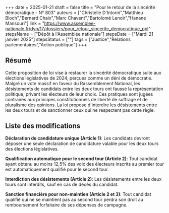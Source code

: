 +++
date = 2025-01-21
draft = false
title = "Pour le retour de la sincérité démocratique - N° 803"
auteurs = ["Christelle D'Intorni","Matthieu Bloch","Bernard Chaix","Marc Chavent","Bartolomé Lenoir","Hanane Mansouri"]
link = "https://www.assemblee-nationale.fr/dyn/17/dossiers/pour_retour_sincerite_democratique_ppl"
stepsName = ["Dépôt à l'Assemblée nationale"]
stepsDate = ["Mardi 21 janvier 2025"]
stepsStatus = [""]
tags = ["Justice","Relations parlementaires","Action publique"]
+++

## Résumé

Cette proposition de loi vise à restaurer la sincérité démocratique suite aux élections législatives de 2024, perçues comme un déni de démocratie. Malgré un vote massif en faveur du Rassemblement National, les désistements de candidats entre les deux tours ont faussé la représentation politique, privant les électeurs de leur choix. Ces pratiques sont jugées contraires aux principes constitutionnels de liberté de suffrage et de pluralisme des opinions. La loi propose d'interdire les désistements entre les deux tours et de sanctionner ceux qui ne respectent pas cette règle.

## Liste des modifications

**Déclaration de candidature unique (Article 1)**: Les candidats devront déposer une seule déclaration de candidature valable pour les deux tours des élections législatives.

**Qualification automatique pour le second tour (Article 2)**: Tout candidat ayant obtenu au moins 12,5% des voix des électeurs inscrits au premier tour est automatiquement qualifié pour le second tour.

**Interdiction des désistements (Article 2)**: Les désistements entre les deux tours sont interdits, sauf en cas de décès du candidat.

**Sanction financière pour non-maintien (Article 2 et 3)**: Tout candidat qualifié qui ne se maintient pas au second tour perdra son droit au remboursement forfaitaire de ses dépenses de campagne.
